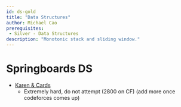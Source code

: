 ```yaml
---
id: ds-gold
title: "Data Structures"
author: Michael Cao 
prerequisites: 
 - Silver - Data Structures
description: "Monotonic stack and sliding window."
---
```


# Springboards DS

  - [Karen & Cards](http://codeforces.com/contest/815/problem/D) [](86)
    - Extremely hard, do not attempt (2800 on CF)
(add more once codeforces comes up)